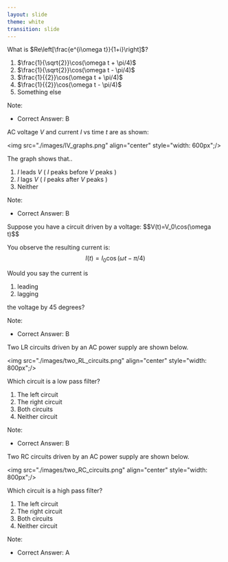 ```yaml
---
layout: slide
theme: white
transition: slide
---
```


<section data-markdown>

What is $Re\left[\frac{e^{i\omega t}}{1+i}\right]$?

1. $\frac{1}{\sqrt{2}}\cos(\omega t + \pi/4)$
2. $\frac{1}{\sqrt{2}}\cos(\omega t - \pi/4)$
3. $\frac{1}{{2}}\cos(\omega t + \pi/4)$
4. $\frac{1}{{2}}\cos(\omega t - \pi/4)$
5. Something else

Note:
* Correct Answer: B

</section>

<section data-markdown>

AC voltage $V$ and current $I$ vs time $t$ are as shown:

<img src="./images/IV_graphs.png" align="center" style="width: 600px";/>

The graph shows that..

1. $I$ leads $V$  ( $I$ peaks before $V$ peaks )
2. $I$ lags $V$    ( $I$ peaks after $V$ peaks )
3. Neither

Note:
* Correct Answer: B

</section>

<section data-markdown>
Suppose you have a circuit driven by a voltage:
$$V(t)=V_0\cos(\omega t)$$

You observe the resulting current is:
$$I(t) = I_0\cos(\omega t-\pi/4)$$

Would you say the current is

1. leading
2. lagging

the voltage by 45 degrees?

Note:
* Correct Answer: B
</section>

<section data-markdown>
Two LR circuits driven by an AC power supply are shown below.

<img src="./images/two_RL_circuits.png" align="center" style="width: 800px";/>

Which circuit is a low pass filter?

1. The left circuit
2. The right circuit
3. Both circuits
4. Neither circuit

Note:
* Correct Answer: B

</section>

<section data-markdown>
Two RC circuits driven by an AC power supply are shown below.

<img src="./images/two_RC_circuits.png" align="center" style="width: 800px";/>

Which circuit is a high pass filter?

1. The left circuit
2. The right circuit
3. Both circuits
4. Neither circuit

Note:
* Correct Answer: A

</section>
